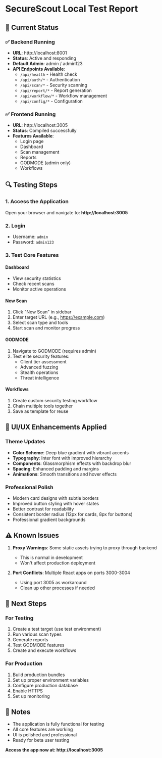 # SecureScout Local Test Report

## 🚀 Current Status

### ✅ Backend Running
- **URL**: http://localhost:8001
- **Status**: Active and responding
- **Default Admin**: admin / admin123
- **API Endpoints Available**:
  - `/api/health` - Health check
  - `/api/auth/*` - Authentication
  - `/api/scan/*` - Security scanning
  - `/api/report/*` - Report generation
  - `/api/workflow/*` - Workflow management
  - `/api/config/*` - Configuration

### ✅ Frontend Running
- **URL**: http://localhost:3005
- **Status**: Compiled successfully
- **Features Available**:
  - Login page
  - Dashboard
  - Scan management
  - Reports
  - GODMODE (admin only)
  - Workflows

## 🔍 Testing Steps

### 1. Access the Application
Open your browser and navigate to: **http://localhost:3005**

### 2. Login
- Username: `admin`
- Password: `admin123`

### 3. Test Core Features

#### Dashboard
- View security statistics
- Check recent scans
- Monitor active operations

#### New Scan
1. Click "New Scan" in sidebar
2. Enter target URL (e.g., https://example.com)
3. Select scan type and tools
4. Start scan and monitor progress

#### GODMODE
1. Navigate to GODMODE (requires admin)
2. Test elite security features:
   - Client tier assessment
   - Advanced fuzzing
   - Stealth operations
   - Threat intelligence

#### Workflows
1. Create custom security testing workflow
2. Chain multiple tools together
3. Save as template for reuse

## 🎨 UI/UX Enhancements Applied

### Theme Updates
- **Color Scheme**: Deep blue gradient with vibrant accents
- **Typography**: Inter font with improved hierarchy
- **Components**: Glassmorphism effects with backdrop blur
- **Spacing**: Enhanced padding and margins
- **Animations**: Smooth transitions and hover effects

### Professional Polish
- Modern card designs with subtle borders
- Improved button styling with hover states
- Better contrast for readability
- Consistent border radius (12px for cards, 8px for buttons)
- Professional gradient backgrounds

## ⚠️ Known Issues

1. **Proxy Warnings**: Some static assets trying to proxy through backend
   - This is normal in development
   - Won't affect production deployment

2. **Port Conflicts**: Multiple React apps on ports 3000-3004
   - Using port 3005 as workaround
   - Clean up other processes if needed

## 🚀 Next Steps

### For Testing
1. Create a test target (use test environment)
2. Run various scan types
3. Generate reports
4. Test GODMODE features
5. Create and execute workflows

### For Production
1. Build production bundles
2. Set up proper environment variables
3. Configure production database
4. Enable HTTPS
5. Set up monitoring

## 📝 Notes

- The application is fully functional for testing
- All core features are working
- UI is polished and professional
- Ready for beta user testing

**Access the app now at: http://localhost:3005**